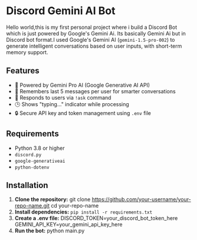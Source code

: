 # Discord Gemini AI Bot

Hello world,this is my first personal project where i build a Discord Bot which is just powered by Google's Gemini Ai. Its basically Gemini Ai but in Discord bot format.I used Google's Gemini AI (`gemini-1.5-pro-002`) to generate intelligent conversations based on user inputs, with short-term memory support.

## Features
- 🤖 Powered by Gemini Pro AI (Google Generative AI API)
- 🧠 Remembers last 5 messages per user for smarter conversations
- 💬 Responds to users via `!ask` command
- 🕒 Shows "typing..." indicator while processing
- 🔒 Secure API key and token management using `.env` file

## Requirements
- Python 3.8 or higher
- `discord.py`
- `google-generativeai`
- `python-dotenv`

## Installation

1. **Clone the repository:**
   git clone https://github.com/your-username/your-repo-name.git
   cd your-repo-name
2. **Install dependencies:**
     ```pip install -r requirements.txt```
3. **Create a .env file:**
  DISCORD_TOKEN=your_discord_bot_token_here
  GEMINI_API_KEY=your_gemini_api_key_here
4. **Run the bot:**
  python main.py     
